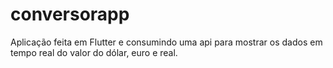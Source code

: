# conversorapp
Aplicação feita em Flutter e consumindo uma api para mostrar os dados em tempo real do valor do dólar, euro e real. 
